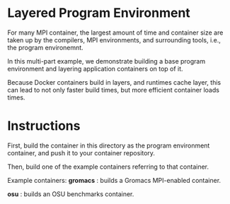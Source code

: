 # Layered Program Environment

For many MPI container, the largest amount of time and container size are taken up by the compilers, MPI environments, and surrounding tools, i.e., the program environemnt.

In this multi-part example, we demonstrate building a base program environment and layering application containers on top of it.

Because Docker containers build in layers, and runtimes cache layer, this can lead to not only faster build times, but more efficient container loads times.

# Instructions

First, build the container in this directory as the program environment container, and push it to your container repository.

Then, build one of the example containers referring to that container.

Example containers:
**gromacs**
: builds a Gromacs MPI-enabled container.

**osu**
: builds an OSU benchmarks container.